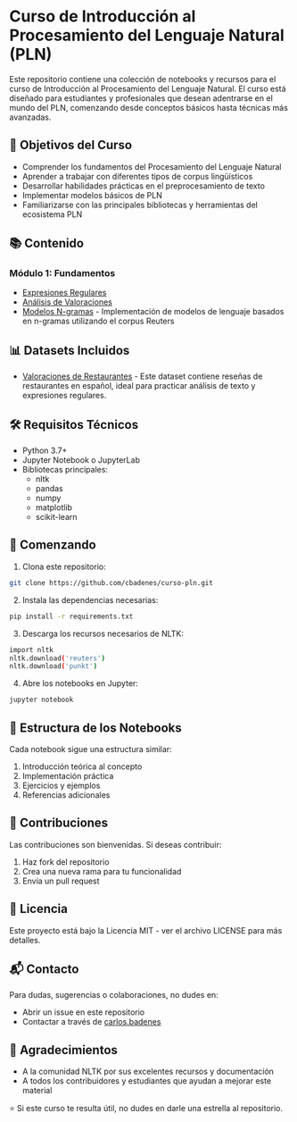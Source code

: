 # Curso de Introducción al Procesamiento del Lenguaje Natural (PLN)

Este repositorio contiene una colección de notebooks y recursos para el curso de Introducción al Procesamiento del Lenguaje
Natural. El curso está diseñado para estudiantes y profesionales que desean adentrarse en el mundo del PLN, comenzando desde
conceptos básicos hasta técnicas más avanzadas.

## 🎯 Objetivos del Curso

- Comprender los fundamentos del Procesamiento del Lenguaje Natural
- Aprender a trabajar con diferentes tipos de corpus lingüísticos
- Desarrollar habilidades prácticas en el preprocesamiento de texto
- Implementar modelos básicos de PLN
- Familiarizarse con las principales bibliotecas y herramientas del ecosistema PLN

## 📚 Contenido

### Módulo 1: Fundamentos
- [Expresiones Regulares](notebooks/01_expresiones_regulares.ipynb)
- [Análisis de Valoraciones](notebooks/01_analisis_de_valoraciones.ipynb)
- [Modelos N-gramas](notebooks/02_modelos_ngramas.ipynb) - Implementación de modelos de lenguaje basados en n-gramas
  utilizando el corpus Reuters

## 📊 Datasets Incluidos

- [Valoraciones de Restaurantes](datasets/valoraciones_restaurante.json) - Este dataset contiene reseñas de restaurantes en español, ideal para practicar análisis de texto y expresiones regulares.

## 🛠️ Requisitos Técnicos

- Python 3.7+
- Jupyter Notebook o JupyterLab
- Bibliotecas principales:
    - nltk
    - pandas
    - numpy
    - matplotlib
    - scikit-learn

## 🚀 Comenzando

1. Clona este repositorio:
```bash
git clone https://github.com/cbadenes/curso-pln.git
```
2. Instala las dependencias necesarias:
```bash
pip install -r requirements.txt
```
3. Descarga los recursos necesarios de NLTK:
```bash
import nltk
nltk.download('reuters')
nltk.download('punkt')
```
4. Abre los notebooks en Jupyter:
```bash
jupyter notebook
```

## 📖 Estructura de los Notebooks
Cada notebook sigue una estructura similar:

1. Introducción teórica al concepto
2. Implementación práctica
3. Ejercicios y ejemplos
4. Referencias adicionales

## 👥 Contribuciones
Las contribuciones son bienvenidas. Si deseas contribuir:

1. Haz fork del repositorio
2. Crea una nueva rama para tu funcionalidad
3. Envía un pull request

## 📄 Licencia
Este proyecto está bajo la Licencia MIT - ver el archivo LICENSE para más detalles.

## 📬 Contacto
Para dudas, sugerencias o colaboraciones, no dudes en:

- Abrir un issue en este repositorio
- Contactar a través de [carlos.badenes](mailto:carlos.badenes@upm.es)

## 🙏 Agradecimientos

- A la comunidad NLTK por sus excelentes recursos y documentación
- A todos los contribuidores y estudiantes que ayudan a mejorar este material

⭐️ Si este curso te resulta útil, no dudes en darle una estrella al repositorio.